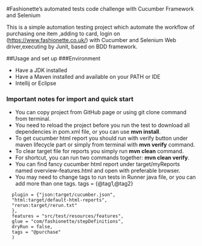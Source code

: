 #Fashionette’s automated tests code challenge  with Cucumber Framework and Selenium

This is a simple automation testing project which automate the workflow of purchasing one item ,adding to card, login on
(https://www.fashionette.co.uk/) with
Cucumber and Selenium Web driver,executing by Junit, based on BDD framework.

##Usage and set up
###Environment
- Have a JDK installed
- Have a Maven installed and available on your PATH or IDE
- Intellij or Eclipse

### Important notes for import and quick start
- You can copy project from GitHub page or using git clone command from terminal.
- You  need to reload the project  before you run the test to download all dependencies
  in pom.xml file, or you can use **mvn install**.
- To get cucumber html report you should run with verify button under maven lifecycle part or simply
  from terminal with **mvn verify** command.
- To clear target file for reports you simply run **mvn  clean** command.
- For shortcut, you can run two commands together: **mvn clean verify**.
- You can find fancy cucumber html report under target/myReports named overview-features.html and open with preferable browser.
- You may  need to change tags to run tests in Runner java file, or you can add more than one tags.
  tags = {@tag1,@tag2}
  
```@CucumberOptions(
  plugin = {"json:target/cucumber.json",
  "html:target/default-html-reports",
  "rerun:target/rerun.txt"
  },
  features = "src/test/resources/features",
  glue = "com/fashionette/stepDefinitions",
  dryRun = false,
  tags = "@purchase"
  ) 
  ```  

